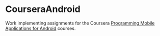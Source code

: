 # CourseraAndroid

Work implementing assignments for the Coursera [Programming Mobile Applications for Android](https://class.coursera.org/androidpart1-001) courses.
